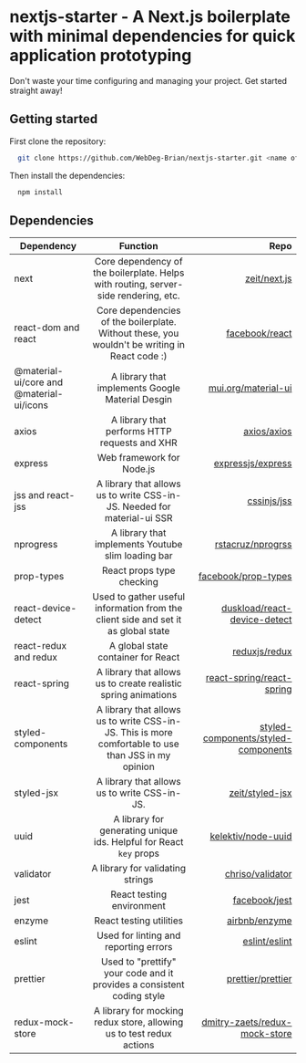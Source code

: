# nextjs-starter - A Next.js boilerplate with minimal dependencies for quick application prototyping

Don't waste your time configuring and managing your project. Get started straight away!

## Getting started

First clone the repository:

```bash
  git clone https://github.com/WebDeg-Brian/nextjs-starter.git <name of your project>
```

Then install the dependencies:

```bash
  npm install
```

## Dependencies

| Dependency                               |                                              Function                                               |                                                                                          Repo |
| ---------------------------------------- | :-------------------------------------------------------------------------------------------------: | --------------------------------------------------------------------------------------------: |
| next                                     |         Core dependency of the boilerplate. Helps with routing, server-side rendering, etc.         |                                               [zeit/next.js](https://github.com/zeit/next.js) |
| react-dom and react                      |    Core dependencies of the boilerplate. Without these, you wouldn't be writing in React code :)    |                                           [facebook/react](https://github.com/facebook/react) |
| @material-ui/core and @material-ui/icons |                          A library that implements Google Material Desgin                           |                                 [mui.org/material-ui](https://github.com/mui-org/material-ui) |
| axios                                    |                            A library that performs HTTP requests and XHR                            |                                                 [axios/axios](https://github.com/axios/axios) |
| express                                  |                                      Web framework for Node.js                                      |                                     [expressjs/express](https://github.com/expressjs/express) |
| jss and react-jss                        |               A library that allows us to write CSS-in-JS. Needed for material-ui SSR               |                                                 [cssinjs/jss](https://github.com/cssinjs/jss) |
| nprogress                                |                         A library that implements Youtube slim loading bar                          |                                    [rstacruz/nprogrss](https://github.com/rstacruz/nprogress) |
| prop-types                               |                                      React props type checking                                      |                                 [facebook/prop-types](https://github.com/facebook/prop-types) |
| react-device-detect                      |          Used to gather useful information from the client side and set it as global state          |               [duskload/react-device-detect](https://github.com/duskload/react-device-detect) |
| react-redux and redux                    |                                 A global state container for React                                  |                                             [reduxjs/redux](https://github.com/reduxjs/redux) |
| react-spring                             |                   A library that allows us to create realistic spring animations                    |                     [react-spring/react-spring](https://github.com/react-spring/react-spring) |
| styled-components                        | A library that allows us to write CSS-in-JS. This is more comfortable to use than JSS in my opinion | [styled-components/styled-components](https://github.com/styled-components/styled-components) |
| styled-jsx                               |                            A library that allows us to write CSS-in-JS.                             |                                         [zeit/styled-jsx](https://github.com/zeit/styled-jsx) |
| uuid                                     |                 A library for generating unique ids. Helpful for React `key` props                  |                                   [kelektiv/node-uuid](https://github.com/kelektiv/node-uuid) |
| validator                                |                                  A library for validating strings                                   |                                       [chriso/validator](https://github.com/chriso/validator) |
| jest                                     |                                      React testing environment                                      |                                             [facebook/jest](https://github.com/facebook/jest) |
| enzyme                                   |                                       React testing utilities                                       |                                             [airbnb/enzyme](https://github.com/airbnb/enzyme) |
| eslint                                   |                                Used for linting and reporting errors                                |                                             [eslint/eslint](https://github.com/eslint/eslint) |
| prettier                                 |               Used to "prettify" your code and it provides a consistent coding style                |                                     [prettier/prettier](https://github.com/prettier/prettier) |
| redux-mock-store                         |                A library for mocking redux store, allowing us to test redux actions                 |             [dmitry-zaets/redux-mock-store](https://github.com/dmitry-zaets/redux-mock-store) |
